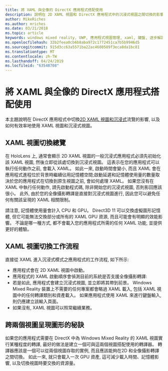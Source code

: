 ```yaml
---
title: 將 XAML 與全像的 DirectX 應用程式搭配使用
description: 說明在 2D XAML 視圖和 DirectX 應用程式中的沉浸式視圖之間切換的影響, 以及如何有效率地使用 XAML 視圖和沉浸式視圖。
author: MikeRiches
ms.author: mriches
ms.date: 03/21/2018
ms.topic: article
keywords: windows mixed reality, UWP, 應用程式視圖管理, xaml, 鍵盤, 逐步解說, DirectX
ms.openlocfilehash: 32b2feea0cb6b8aba972c1772451ca7b5b9946d5
ms.sourcegitcommit: 915d3cc63a5571ba22ac4608589f3eca8da1bc81
ms.translationtype: MT
ms.contentlocale: zh-TW
ms.lasthandoff: 04/24/2019
ms.locfileid: "63548708"
---
```

# <a name="using-xaml-with-holographic-directx-apps"></a>將 XAML 與全像的 DirectX 應用程式搭配使用

本主題說明在 DirectX 應用程式中切換[2D XAML 視圖和沉浸式](app-views.md)流覽的影響, 以及如何有效率地使用 XAML 視圖和沉浸式視圖。

## <a name="xaml-view-switching-overview"></a>XAML 視圖切換總覽

在 HoloLens 上, 通常會顯示 2D XAML 視圖的一般沉浸式應用程式必須先初始化該 XAML 視圖, 然後立即從該處切換到沉浸式視圖。 這表示在您的應用程式可以執行任何動作之前, 會載入 XAML。 如此一來, 啟動時間會變小, 而且 XAML 會在應用程式進程位於背景時繼續佔用記憶體空間;啟動延遲和記憶體使用量的數量取決於您的應用程式在切換到原生視圖之前, 會如何處理 XAML。 如果您沒有在 XAML 中執行任何動作, 請先啟動程式碼, 除非開始您的沉浸式視圖, 否則影回應該很小。 此外, 由於您的全像攝影轉譯是直接對沉浸式視圖進行, 因此您可以避免任何有關該呈現的 XAML 相關限制。

請注意, 記憶體使用量會計入 CPU 和 GPU。 Direct3D 11 可以交換虛擬圖形記憶體, 但它可能無法交換部分或所有的 XAML GPU 資源, 而且可能會有明顯的效能影響。 不論是哪一種方式, 都不會載入您的應用程式所需的任何 XAML 功能, 並提供更好的體驗。

## <a name="xaml-view-switching-workflow"></a>XAML 視圖切換工作流程

直接從 XAML 進入沉浸式模式之應用程式的工作流程, 如下所示:
* 應用程式會在 2D XAML 視圖中啟動。
* 應用程式的 XAML 啟動順序會偵測目前的系統是否支援全像攝影轉譯:
* 若是如此, 應用程式會建立沉浸式視圖, 並立即將其帶到前景。 Windows Mixed Reality 裝置上不需要的任何專案都會略過 XAML 載入, 包括 XAML 視圖中的任何轉譯類別和資產載入。 如果應用程式使用 XAML 來進行鍵盤輸入, 則仍應建立該輸入頁面。
* 如果沒有, XAML 視圖可以照常繼續業務。

## <a name="tip-for-rendering-graphics-across-both-views"></a>跨兩個視圖呈現圖形的秘訣

如果您的應用程式需要在 DirectX 中為 Windows Mixed Reality 的 XAML 視圖實行某種程度的轉譯, 最好的做法是建立一個可與這兩個視圖搭配使用的轉譯器。 轉譯器應該是一個可以從兩個視圖存取的實例, 而且應該能夠在2D 和全像攝影轉譯之間切換。 如此一來, 就只會載入一次 GPU 資產, 這可減少載入時間、記憶體影響, 以及切換視圖時要交換的資源量。
